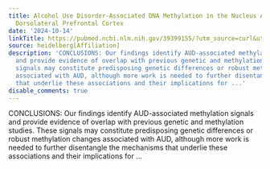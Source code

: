```yaml
---
title: Alcohol Use Disorder-Associated DNA Methylation in the Nucleus Accumbens and
  Dorsolateral Prefrontal Cortex
date: '2024-10-14'
linkTitle: https://pubmed.ncbi.nlm.nih.gov/39399155/?utm_source=curl&utm_medium=rss&utm_campaign=pubmed-2&utm_content=1FakS-2QOkCT8HsMOQP1bCRQ4YzyumYOmxmF0moLsQ3dFB1E9V&fc=20220326224207&ff=20241014190150&v=2.18.0.post9+e462414
source: heidelberg[Affiliation]
description: 'CONCLUSIONS: Our findings identify AUD-associated methylation signals
  and provide evidence of overlap with previous genetic and methylation studies. These
  signals may constitute predisposing genetic differences or robust methylation changes
  associated with AUD, although more work is needed to further disentangle the mechanisms
  that underlie these associations and their implications for ...'
disable_comments: true
---
```

CONCLUSIONS: Our findings identify AUD-associated methylation signals and provide evidence of overlap with previous genetic and methylation studies. These signals may constitute predisposing genetic differences or robust methylation changes associated with AUD, although more work is needed to further disentangle the mechanisms that underlie these associations and their implications for ...